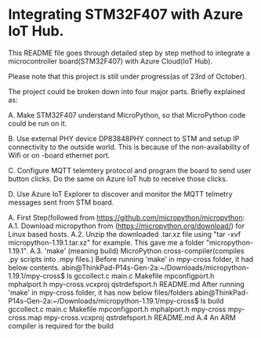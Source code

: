 # Integrating STM32F407 with Azure IoT Hub.
This README file goes through detailed step by step method to integrate a microcontroller board(STM32F407) with Azure Cloud(IoT Hub).



Please note that this project is still under progress(as of 23rd of October).

The project could be broken down into four major parts. Briefly explained as:

A. Make STM32F407 understand MicroPython, so that MicroPython code could be run on it.
 
B. Use external PHY device DP83848PHY connect to STM and setup IP connectivity to the outside world. This is because of the non-availability of Wifi or on -board ethernet port.

C. Configure MQTT telemtery protocol and program the board to send user button clicks. Do the same on Azure IoT hub to receive those clicks.

D. Use Azure IoT Explorer to discover and monitor the MQTT telmetry messages sent from STM board.



A. First Step(followed from https://github.com/micropython/micropython: 
A.1. Download micropython from (https://micropython.org/download/) for Linux based hosts.
A.2. Unzip the downloaded .tar.xz file using "tar -xvf micropython-1.19.1.tar.xz" for example. This gave me a folder "micropython-1.19.1".
A.3. 'make' (meaning build) MicroPython cross-compiler(compiles .py scripts into .mpy files.)
    Before running 'make' in mpy-cross folder, it had below contents.
     abin@ThinkPad-P14s-Gen-2a:~/Downloads/micropython-1.19.1/mpy-cross$ ls
      gccollect.c  main.c  Makefile  mpconfigport.h  mphalport.h  mpy-cross.vcxproj  qstrdefsport.h  README.md
    After running 'make' in mpy-cross folder, it has now below files/folders
     abin@ThinkPad-P14s-Gen-2a:~/Downloads/micropython-1.19.1/mpy-cross$ ls
      build  gccollect.c  main.c  Makefile  mpconfigport.h  mphalport.h  mpy-cross  mpy-cross.map  mpy-cross.vcxproj  qstrdefsport.h  README.md
A.4 An ARM compiler is required for the build
